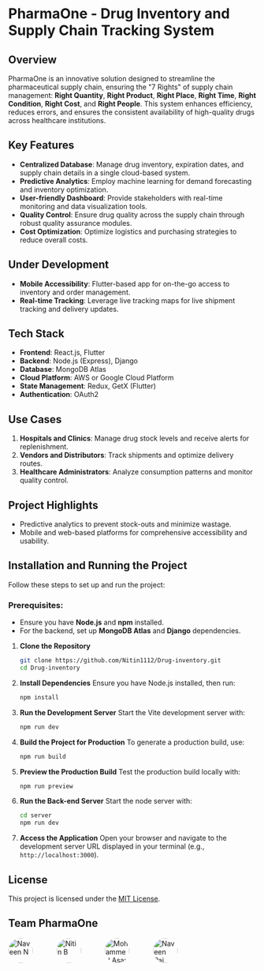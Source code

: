 # PharmaOne - Drug Inventory and Supply Chain Tracking System

## Overview
PharmaOne is an innovative solution designed to streamline the pharmaceutical supply chain, ensuring the "7 Rights" of supply chain management: **Right Quantity**, **Right Product**, **Right Place**, **Right Time**, **Right Condition**, **Right Cost**, and **Right People**. This system enhances efficiency, reduces errors, and ensures the consistent availability of high-quality drugs across healthcare institutions.

## Key Features
- **Centralized Database**: Manage drug inventory, expiration dates, and supply chain details in a single cloud-based system.
- **Predictive Analytics**: Employ machine learning for demand forecasting and inventory optimization.
- **User-friendly Dashboard**: Provide stakeholders with real-time monitoring and data visualization tools.
- **Quality Control**: Ensure drug quality across the supply chain through robust quality assurance modules.
- **Cost Optimization**: Optimize logistics and purchasing strategies to reduce overall costs.

## Under Development
- **Mobile Accessibility**: Flutter-based app for on-the-go access to inventory and order management.
- **Real-time Tracking**: Leverage live tracking maps for live shipment tracking and delivery updates.

## Tech Stack
- **Frontend**: React.js, Flutter
- **Backend**: Node.js (Express), Django
- **Database**: MongoDB Atlas
- **Cloud Platform**: AWS or Google Cloud Platform
- **State Management**: Redux, GetX (Flutter)
- **Authentication**: OAuth2

## Use Cases
1. **Hospitals and Clinics**: Manage drug stock levels and receive alerts for replenishment.
2. **Vendors and Distributors**: Track shipments and optimize delivery routes.
3. **Healthcare Administrators**: Analyze consumption patterns and monitor quality control.

## Project Highlights
- Predictive analytics to prevent stock-outs and minimize wastage.
- Mobile and web-based platforms for comprehensive accessibility and usability.

## Installation and Running the Project

Follow these steps to set up and run the project:

### Prerequisites:
- Ensure you have **Node.js** and **npm** installed.
- For the backend, set up **MongoDB Atlas** and **Django** dependencies.

1. **Clone the Repository**
   ```bash
   git clone https://github.com/Nitin1112/Drug-inventory.git
   cd Drug-inventory

2. **Install Dependencies**
   Ensure you have Node.js installed, then run:
    ```bash
    npm install

3. **Run the Development Server**
   Start the Vite development server with:
   ```bash
   npm run dev

4. **Build the Project for Production**
   To generate a production build, use:
   ```bash
   npm run build

5. **Preview the Production Build**
   Test the production build locally with:
   ```bash
   npm run preview

6. **Run the Back-end Server**
   Start the node server with:
   ```bash
   cd server
   npm run dev

7. **Access the Application**
   Open your browser and navigate to the development server URL displayed in your terminal (e.g., `http://localhost:3000`).

## License
This project is licensed under the [MIT License](LICENSE).

## Team PharmaOne

<div>
  <a href="https://github.com/Navin82005" style="display: inline-block;">
    <img src="https://avatars.githubusercontent.com/Navin82005" width="50px" style="border-radius: 50%;" alt="Naveen N"/>
  </a>
   <img width="20" />
  <a href="https://github.com/Nitin1112" style="display: inline-block; padding: 0 20px;">
    <img src="https://avatars.githubusercontent.com/Nitin1112" width="50px" style="border-radius: 50%;" alt="Nitin B"/>
  </a>
  <img width="20" />
  <a href="https://github.com/mohammedasan" style="display: inline-block;">
    <img src="https://avatars.githubusercontent.com/mohammedasan" width="50px" style="border-radius: 50%;" alt="Mohammed Asan I"/>
  </a>
  <img width="20" />
  <a href="https://github.com/naveen-raj" style="display: inline-block; padding: 0 20px;">
    <img src="https://avatars.githubusercontent.com/naveen-raj" width="50px" style="border-radius: 50%;" alt="Naveen Raj"/>
  </a>
</div>



